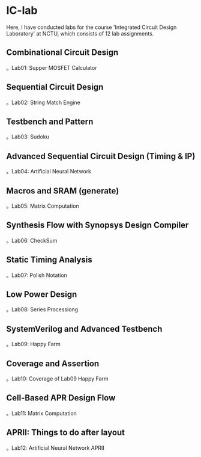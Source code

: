 # IC-lab
Here, I have conducted labs for the course 'Integrated Circuit Design Laboratory' at NCTU, which consists of 12 lab assignments.


## Combinational Circuit Design


。Lab01: Supper MOSFET Calculator 

## Sequential Circuit Design


。Lab02: String Match Engine 

## Testbench and Pattern


。Lab03: Sudoku 

## Advanced Sequential Circuit Design (Timing & IP)


。Lab04: Artificial Neural Network 

## Macros and SRAM (generate)


。Lab05: Matrix Computation 

## Synthesis Flow with Synopsys Design Compiler


。Lab06: CheckSum 

## Static Timing Analysis


。Lab07: Polish Notation 

## Low Power Design


。Lab08: Series Processiong 

## SystemVerilog and Advanced Testbench


。Lab09: Happy Farm 

## Coverage and Assertion


。Lab10: Coverage of Lab09 Happy Farm 

## Cell-Based APR Design Flow


。Lab11: Matrix Computation 

## APRII: Things to do after layout


。Lab12: Artificial Neural Network APRII
